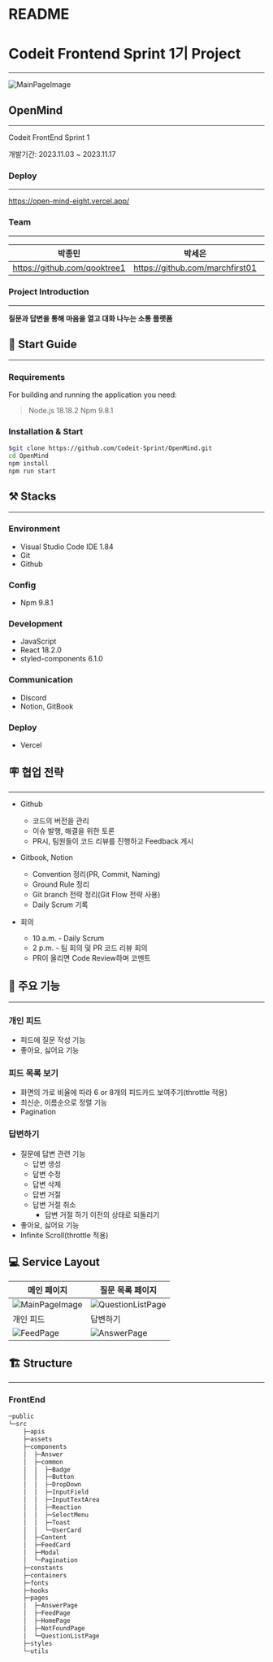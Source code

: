 # README

# Codeit Frontend Sprint 1기 Project

---

![MainPageImage](https://github.com/Codeit-Sprint/OpenMind/assets/97735859/844a6f34-afc8-4ec6-952b-71f3b57b2817)

## OpenMind

---

Codeit FrontEnd Sprint 1

개발기간: 2023.11.03 ~ 2023.11.17

### Deploy

---

https://open-mind-eight.vercel.app/

### Team

---

| 박종민 | 박세은 | 안윤진 |
| --- | --- | --- |
| https://github.com/qooktree1 | https://github.com/marchfirst01 | https://github.com/thisisthewa2 |

### Project Introduction

---
**질문과 답변을 통해 마음을 열고 대화 나누는 소통 플랫폼**

## 🦮 Start Guide

---

### Requirements

For building and running the application you need:

> Node.js 18.18.2
> Npm 9.8.1

### Installation & Start

```bash
$git clone https://github.com/Codeit-Sprint/OpenMind.git
cd OpenMind
npm install
npm run start
```

## ⚒️ Stacks

---

### Environment
- Visual Studio Code IDE 1.84
- Git
- Github
### Config
- Npm 9.8.1
### Development
- JavaScript
- React 18.2.0
- styled-components 6.1.0
### Communication
- Discord
- Notion, GitBook
### Deploy
- Vercel

## 🪧 협업 전략

---

- Github
  - 코드의 버전을 관리
  - 이슈 발행, 해결을 위한 토론
  - PR시, 팀원들이 코드 리뷰를 진행하고 Feedback 게시

- Gitbook, Notion
  - Convention 정리(PR, Commit, Naming)
  - Ground Rule 정리
  - Git branch 전략 정리(Git Flow 전략 사용)
  - Daily Scrum 기록

- 회의
  - 10 a.m. - Daily Scrum
  - 2 p.m. - 팀 회의 및 PR 코드 리뷰 회의
  - PR이 올리면 Code Review하며 코멘트


## 🧰 주요 기능

---

### 개인 피드

- 피드에 질문 작성 기능
- 좋아요, 싫어요 기능

### 피드 목록 보기

- 화면의 가로 비율에 따라 6 or 8개의 피드카드 보여주기(throttle 적용)
- 최신순, 이름순으로 정렬 기능
- Pagination

### 답변하기

- 질문에 답변 관련 기능
    - 답변 생성
    - 답변 수정
    - 답변 삭제
    - 답변 거절
    - 답변 거절 취소
        - 답변 거절 하기 이전의 상태로 되돌리기
- 좋아요, 싫어요 기능
- Infinite Scroll(throttle 적용)

## 💻 Service Layout

|메인 페이지|질문 목록 페이지|
|------|---|
|![MainPageImage](https://github.com/Codeit-Sprint/OpenMind/assets/97735859/844a6f34-afc8-4ec6-952b-71f3b57b2817)|![QuestionListPage](https://github.com/Codeit-Sprint/OpenMind/assets/97735859/89916b09-0aa7-40c2-a9fa-c7c0aaf69835)|
|개인 피드|답변하기|
|![FeedPage](https://github.com/Codeit-Sprint/OpenMind/assets/97735859/c927aa30-35e0-486f-9eaf-494a76a3b14e)|![AnswerPage](https://github.com/Codeit-Sprint/OpenMind/assets/97735859/63dfe5ba-d415-4861-82cb-212a18e32988)|


## 🏗️ Structure

---

### FrontEnd

```bash
─public
└─src
    ├─apis
    ├─assets
    ├─components
    │  ├─Answer
    │  ├─common
    │  │  ├─Badge
    │  │  ├─Button
    │  │  ├─DropDown
    │  │  ├─InputField
    │  │  ├─InputTextArea
    │  │  ├─Reaction
    │  │  ├─SelectMenu
    │  │  ├─Toast
    │  │  └─UserCard
    │  ├─Content
    │  ├─FeedCard
    │  ├─Modal
    │  └─Pagination
    ├─constants
    ├─containers
    ├─fonts
    ├─hooks
    ├─pages
    │  ├─AnswerPage
    │  ├─FeedPage
    │  ├─HomePage
    │  ├─NotFoundPage
    │  └─QuestionListPage
    ├─styles
    └─utils
```
